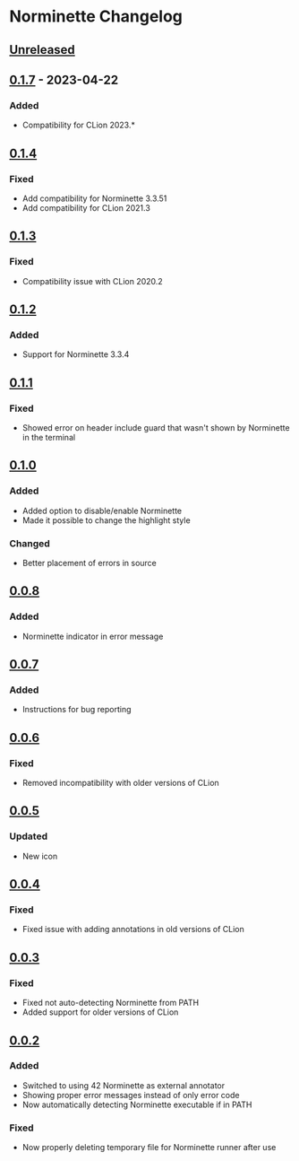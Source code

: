 <!-- Keep a Changelog guide -> https://keepachangelog.com -->

# Norminette Changelog

## [Unreleased]

## [0.1.7] - 2023-04-22

### Added
- Compatibility for CLion 2023.*

## [0.1.4]

### Fixed
- Add compatibility for Norminette 3.3.51
- Add compatibility for CLion 2021.3

## [0.1.3]

### Fixed
- Compatibility issue with CLion 2020.2

## [0.1.2]

### Added
- Support for Norminette 3.3.4

## [0.1.1]

### Fixed
- Showed error on header include guard that wasn't shown by Norminette in the
terminal

## [0.1.0]

### Added
- Added option to disable/enable Norminette
- Made it possible to change the highlight style

### Changed
- Better placement of errors in source

## [0.0.8]

### Added
- Norminette indicator in error message

## [0.0.7]

### Added
- Instructions for bug reporting

## [0.0.6]

### Fixed
- Removed incompatibility with older versions of CLion

## [0.0.5]

### Updated
- New icon

## [0.0.4]

### Fixed
- Fixed issue with adding annotations in old versions of CLion

## [0.0.3]

### Fixed
- Fixed not auto-detecting Norminette from PATH
- Added support for older versions of CLion

## [0.0.2]

### Added
- Switched to using 42 Norminette as external annotator
- Showing proper error messages instead of only error code
- Now automatically detecting Norminette executable if in PATH

### Fixed
- Now properly deleting temporary file for Norminette runner after use

[Unreleased]: https://github.com/skrtks/norminette/compare/v0.1.7...HEAD
[0.1.7]: https://github.com/skrtks/norminette/compare/v0.1.4...v0.1.7
[0.1.4]: https://github.com/skrtks/norminette/compare/v0.1.3...v0.1.4
[0.1.3]: https://github.com/skrtks/norminette/compare/v0.1.2...v0.1.3
[0.1.2]: https://github.com/skrtks/norminette/compare/v0.1.1...v0.1.2
[0.1.1]: https://github.com/skrtks/norminette/compare/v0.1.0...v0.1.1
[0.1.0]: https://github.com/skrtks/norminette/compare/v0.0.8...v0.1.0
[0.0.8]: https://github.com/skrtks/norminette/compare/v0.0.7...v0.0.8
[0.0.7]: https://github.com/skrtks/norminette/compare/v0.0.6...v0.0.7
[0.0.6]: https://github.com/skrtks/norminette/compare/v0.0.5...v0.0.6
[0.0.5]: https://github.com/skrtks/norminette/compare/v0.0.4...v0.0.5
[0.0.4]: https://github.com/skrtks/norminette/compare/v0.0.3...v0.0.4
[0.0.3]: https://github.com/skrtks/norminette/compare/v0.0.2...v0.0.3
[0.0.2]: https://github.com/skrtks/norminette/commits/v0.0.2
